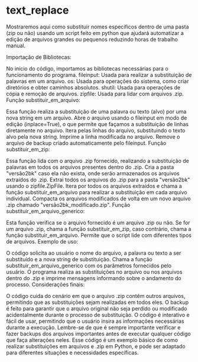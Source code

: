 # text_replace
Mostraremos aqui como substituir nomes específicos dentro de uma pasta (zip ou não) usando um script feito em python que ajudará automatizar a edição de arquivos grandes ou pequenos reduzindo horas de trabalho manual.

Importação de Bibliotecas:

No início do código, importamos as bibliotecas necessárias para o funcionamento do programa.
fileinput: Usada para realizar a substituição de palavras em um arquivo.
os: Usada para operações do sistema, como criar diretórios e obter caminhos absolutos.
shutil: Usada para operações de cópia e remoção de arquivos.
zipfile: Usada para lidar com arquivos .zip.
Função substituir_em_arquivo:

Essa função realiza a substituição de uma palavra ou texto (alvo) por uma nova string em um arquivo.
Abre o arquivo usando o fileinput em modo de edição (inplace=True), o que permite que façamos a substituição de linhas diretamente no arquivo.
Itera pelas linhas do arquivo, substituindo o texto alvo pela nova string.
Imprime a linha modificada no arquivo.
Remove o arquivo de backup criado automaticamente pelo fileinput.
Função substituir_em_zip:

Essa função lida com o arquivo .zip fornecido, realizando a substituição de palavras em todos os arquivos presentes dentro do .zip.
Cria a pasta "versão2bk" caso ela não exista, onde serão armazenados os arquivos extraídos do .zip.
Extrai todos os arquivos do .zip para a pasta "versão2bk" usando o zipfile.ZipFile.
Itera por todos os arquivos extraídos e chama a função substituir_em_arquivo para realizar a substituição em cada arquivo individual.
Compacta os arquivos modificados de volta em um novo arquivo .zip chamado "versão2bk_modificado.zip".
Função substituir_em_arquivo_generico:

Esta função verifica se o arquivo fornecido é um arquivo .zip ou não.
Se for um arquivo .zip, chama a função substituir_em_zip, caso contrário, chama a função substituir_em_arquivo.
Permite que o script lide com diferentes tipos de arquivos.
Exemplo de uso:

O código solicita ao usuário o nome do arquivo, a palavra ou texto a ser substituído e a nova string de substituição.
Chama a função substituir_em_arquivo_generico com os parâmetros fornecidos pelo usuário.
O programa realiza as substituições no arquivo ou nos arquivos dentro do .zip e imprime mensagens informando sobre o andamento do processo.
Considerações finais:

O código cuida do cenário em que o arquivo .zip contém outros arquivos, permitindo que as substituições sejam realizadas em todos eles.
O backup é feito para garantir que o arquivo original não seja perdido ou modificado acidentalmente durante o processo de substituição.
O código é interativo e fácil de usar, permitindo que o usuário insira as informações necessárias durante a execução.
Lembre-se de que é sempre importante verificar e fazer backups dos arquivos importantes antes de executar qualquer código que faça alterações neles. Esse código é um exemplo básico de como realizar substituições em arquivos e .zip em Python, e pode ser adaptado para diferentes situações e necessidades específicas.

